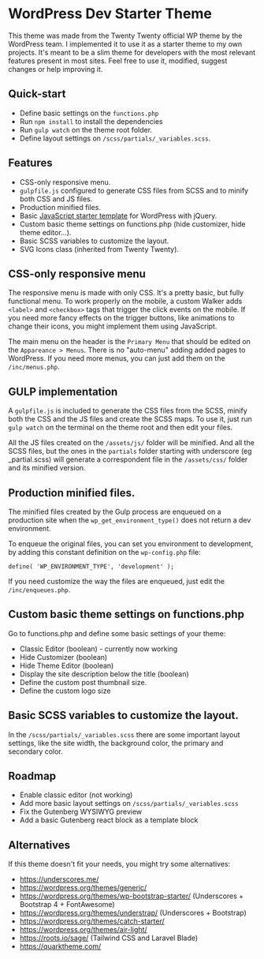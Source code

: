 # WordPress Dev Starter Theme
This theme was made from the Twenty Twenty official WP theme by the WordPress team. I implemented it to use it as a starter theme to my own projects. It's meant to be a slim theme for developers with the most relevant features present in most sites. Feel free to use it, modified, suggest changes or help improving it.

## Quick-start
- Define basic settings on the `functions.php`
- Run `npm install` to install the dependencies
- Run `gulp watch` on the theme root folder. 
- Define layout settings on `/scss/partials/_variables.scss`.

## Features
- CSS-only responsive menu.
- `gulpfile.js` configured to generate CSS files from SCSS and to minify both CSS and JS files.
- Production minified files.
- Basic [JavaScript starter template](https://gist.github.com/leomuniz/6da03e6a173a2a6f14d2b63eadf2bc9d) for WordPress with jQuery.
- Custom basic theme settings on functions.php (hide customizer, hide theme editor...).
- Basic SCSS variables to customize the layout.
- SVG Icons class (inherited from Twenty Twenty).

## CSS-only responsive menu
The responsive menu is made with only CSS. It's a pretty basic, but fully functional menu. To work properly on the mobile, a custom Walker adds `<label>` and `<checkbox>` tags that trigger the click events on the mobile. If you need more fancy effects on the trigger buttons, like animations to change their icons, you might implement them using JavaScript.

The main menu on the header is the `Primary Menu` that should be edited on the `Appareance > Menus`. There is no "auto-menu" adding added pages to WordPress. If you need more menus, you can just add them on the `/inc/menus.php`.

## GULP implementation
A `gulpfile.js` is included to generate the CSS files from the SCSS, minify both the CSS and the JS files and create the SCSS maps. To use it, just run `gulp watch` on the terminal on the theme root and then edit your files.

All the JS files created on the `/assets/js/` folder will be minified. And all the SCSS files, but the ones in the `partials` folder starting with underscore (eg _partial.scss) will generate a correspondent file in the `/assets/css/` folder and its minified version.

## Production minified files.
The minified files created by the Gulp process are enqueued on a production site when the `wp_get_environment_type()` does not return a dev environment.

To enqueue the original files, you can set you environment to development, by adding this constant definition on the `wp-config.php` file:
```
define( 'WP_ENVIRONMENT_TYPE', 'development' );
```
If you need customize the way the files are enqueued, just edit the `/inc/enqueues.php`. 

## Custom basic theme settings on functions.php
Go to functions.php and define some basic settings of your theme:
- Classic Editor (boolean) - currently now working 
- Hide Customizer (boolean)
- Hide Theme Editor (boolean)
- Display the site description below the title (boolean)
- Define the custom post thumbnail size.
- Define the custom logo size

## Basic SCSS variables to customize the layout.
In the `/scss/partials/_variables.scss` there are some important layout settings, like the site width, the background color, the primary and secondary color.
   
## Roadmap
- Enable classic editor (not working)
- Add more basic layout settings on `/scss/partials/_variables.scss`
- Fix the Gutenberg WYSIWYG preview 
- Add a basic Gutenberg react block as a template block


##  Alternatives
If this theme doesn't fit your needs, you might try some alternatives:

- https://underscores.me/
- https://wordpress.org/themes/generic/
- https://wordpress.org/themes/wp-bootstrap-starter/ (Underscores + Bootstrap 4 + FontAwesome)
- https://wordpress.org/themes/understrap/ (Underscores + Bootstrap)
- https://wordpress.org/themes/catch-starter/
- https://wordpress.org/themes/air-light/
- https://roots.io/sage/ (Tailwind CSS and Laravel Blade)
- https://quarktheme.com/
